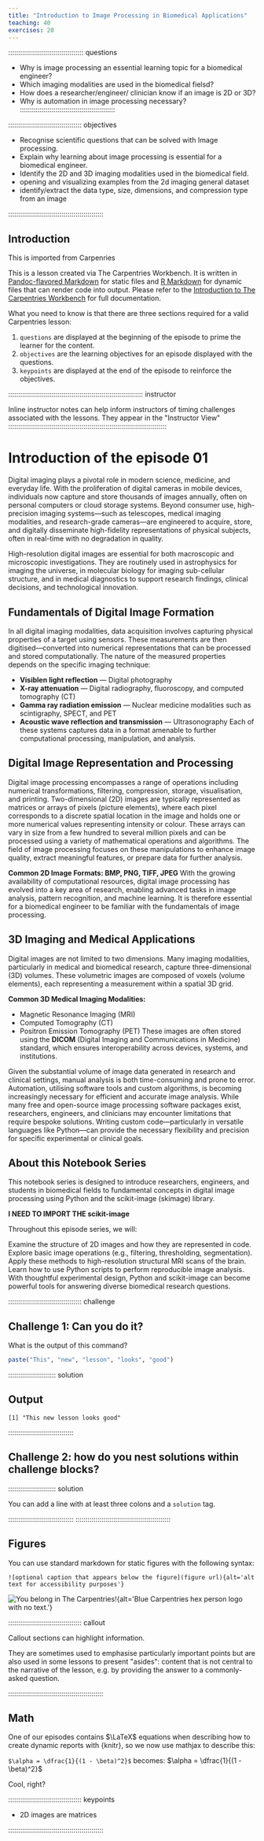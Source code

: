 ```yaml
---
title: "Introduction to Image Processing in Biomedical Applications"
teaching: 40
exercises: 20
---
```


:::::::::::::::::::::::::::::::::::::: questions 

- Why is image processing an essential learning topic for a biomedical engineer?
- Which imaging modalities are used in the biomedical fielsd?
- How does a researcher/engineer/ clinician know if an image is 2D or 3D?
- Why is automation in image processing necessary?
::::::::::::::::::::::::::::::::::::::::::::::::

::::::::::::::::::::::::::::::::::::: objectives

- Recognise scientific questions that can be solved with Image processing.
- Explain why learning about image processing is essential for a biomedical engineer.
- Identify the 2D and 3D imaging modalities used in the biomedical field.
- opening and visualizing examples from the 2d imaging general dataset
- identify/extract the data type, size, dimensions, and compression type from an image

::::::::::::::::::::::::::::::::::::::::::::::::

## Introduction 

This is imported from Carpenries 

This is a lesson created via The Carpentries Workbench. It is written in
[Pandoc-flavored Markdown](https://pandoc.org/MANUAL.html) for static files and
[R Markdown][r-markdown] for dynamic files that can render code into output. 
Please refer to the [Introduction to The Carpentries 
Workbench](https://carpentries.github.io/sandpaper-docs/) for full documentation.

What you need to know is that there are three sections required for a valid
Carpentries lesson:

 1. `questions` are displayed at the beginning of the episode to prime the
    learner for the content.
 2. `objectives` are the learning objectives for an episode displayed with
    the questions.
 3. `keypoints` are displayed at the end of the episode to reinforce the
    objectives.

:::::::::::::::::::::::::::::::::::::::::::::::::::::::::::::::::::: instructor

Inline instructor notes can help inform instructors of timing challenges
associated with the lessons. They appear in the "Instructor View"
::::::::::::::::::::::::::::::::::::::::::::::::::::::::::::::::::::::::::::::::

# Introduction of the episode 01

Digital imaging plays a pivotal role in modern science, medicine, and everyday life. With the proliferation of digital cameras in mobile devices, individuals now capture and store thousands of images annually, often on personal computers or cloud storage systems. Beyond consumer use, high-precision imaging systems—such as telescopes, medical imaging modalities, and research-grade cameras—are engineered to acquire, store, and digitally disseminate high-fidelity representations of physical subjects, often in real-time with no degradation in quality.

High-resolution digital images are essential for both macroscopic and microscopic investigations. They are routinely used in astrophysics for imaging the universe, in molecular biology for imaging sub-cellular structure, and in medical diagnostics to support research findings, clinical decisions, and technological innovation.

## Fundamentals of Digital Image Formation

 In all digital imaging modalities, data acquisition involves capturing physical properties of a target using sensors. These measurements are then digitised—converted into numerical representations that can be processed and stored computationally. The nature of the measured properties depends on the specific imaging technique:
- **Visiblen light reflection** — Digital photography
- **X-ray attenuation** — Digital radiography, fluoroscopy, and computed tomography (CT)
- **Gamma ray radiation emission** — Nuclear medicine modalities such as scintigraphy, SPECT, and PET
- **Acoustic wave reflection and transmission** — Ultrasonography
Each of these systems captures data in a format amenable to further computational processing, manipulation, and analysis.

## Digital Image Representation and Processing

Digital image processing encompasses a range of operations including numerical transformations, filtering, compression, storage, visualisation, and printing. Two-dimensional (2D) images are typically represented as matrices or arrays of pixels (picture elements), where each pixel corresponds to a discrete spatial location in the image and holds one or more numerical values representing intensity or colour. These arrays can vary in size from a few hundred to several million pixels and can be processed using a variety of mathematical operations and algorithms. The field of image processing focuses on these manipulations to enhance image quality, extract meaningful features, or prepare data for further analysis.

**Common 2D Image Formats: BMP, PNG, TIFF, JPEG**
With the growing availability of computational resources, digital image processing has evolved into a key area of research, enabling advanced tasks in image analysis, pattern recognition, and machine learning. It is therefore essential for a biomedical engineer to be familiar with the fundamentals of image processing.

## 3D Imaging and Medical Applications
Digital images are not limited to two dimensions. Many imaging modalities, particularly in medical and biomedical research, capture three-dimensional (3D) volumes. These volumetric images are composed of voxels (volume elements), each representing a measurement within a spatial 3D grid.

**Common 3D Medical Imaging Modalities:**
- Magnetic Resonance Imaging (MRI)
- Computed Tomography (CT)
- Positron Emission Tomography (PET)
These images are often stored using the **DICOM** (Digital Imaging and Communications in Medicine) standard, which ensures interoperability across devices, systems, and institutions.

Given the substantial volume of image data generated in research and clinical settings, manual analysis is both time-consuming and prone to error. Automation, utilising software tools and custom algorithms, is becoming increasingly necessary for efficient and accurate image analysis. While many free and open-source image processing software packages exist, researchers, engineers, and clinicians may encounter limitations that require bespoke solutions. Writing custom code—particularly in versatile languages like Python—can provide the necessary flexibility and precision for specific experimental or clinical goals.

## About this Notebook Series
This notebook series is designed to introduce researchers, engineers, and students in biomedical fields to fundamental concepts in digital image processing using Python and the scikit-image (skimage) library.

**I NEED TO IMPORT THE scikit-image**

Throughout this episode series, we will:

Examine the structure of 2D images and how they are represented in code.
Explore basic image operations (e.g., filtering, thresholding, segmentation).
Apply these methods to high-resolution structural MRI scans of the brain.
Learn how to use Python scripts to perform reproducible image analysis. With thoughtful experimental design, Python and scikit-image can become powerful tools for answering diverse biomedical research questions.




::::::::::::::::::::::::::::::::::::: challenge 

## Challenge 1: Can you do it?

What is the output of this command?

```r
paste("This", "new", "lesson", "looks", "good")
```

:::::::::::::::::::::::: solution 

## Output
 
```output
[1] "This new lesson looks good"
```

:::::::::::::::::::::::::::::::::


## Challenge 2: how do you nest solutions within challenge blocks?

:::::::::::::::::::::::: solution 

You can add a line with at least three colons and a `solution` tag.

:::::::::::::::::::::::::::::::::
::::::::::::::::::::::::::::::::::::::::::::::::

## Figures

You can use standard markdown for static figures with the following syntax:

`![optional caption that appears below the figure](figure url){alt='alt text for
accessibility purposes'}`

![You belong in The Carpentries!](https://raw.githubusercontent.com/carpentries/logo/master/Badge_Carpentries.svg){alt='Blue Carpentries hex person logo with no text.'}

::::::::::::::::::::::::::::::::::::: callout

Callout sections can highlight information.

They are sometimes used to emphasise particularly important points
but are also used in some lessons to present "asides": 
content that is not central to the narrative of the lesson,
e.g. by providing the answer to a commonly-asked question.

::::::::::::::::::::::::::::::::::::::::::::::::


## Math

One of our episodes contains $\LaTeX$ equations when describing how to create
dynamic reports with {knitr}, so we now use mathjax to describe this:

`$\alpha = \dfrac{1}{(1 - \beta)^2}$` becomes: $\alpha = \dfrac{1}{(1 - \beta)^2}$

Cool, right?

::::::::::::::::::::::::::::::::::::: keypoints 

- 2D images are matrices 

::::::::::::::::::::::::::::::::::::::::::::::::

[r-markdown]: https://rmarkdown.rstudio.com/

